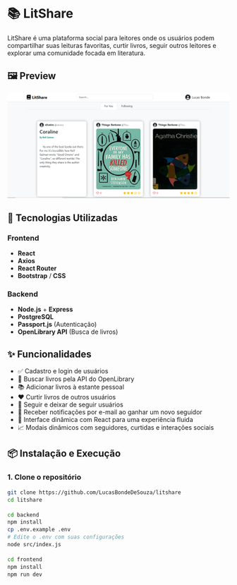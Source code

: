 # 📚 LitShare

LitShare é uma plataforma social para leitores onde os usuários podem compartilhar suas leituras favoritas, curtir livros, seguir outros leitores e explorar uma comunidade focada em literatura.

## 🖼️ Preview

![LitShare Screenshot](./preview.png)

## 🚀 Tecnologias Utilizadas

### Frontend
- **React**
- **Axios**
- **React Router**
- **Bootstrap** / **CSS**

### Backend
- **Node.js** + **Express**
- **PostgreSQL**
- **Passport.js** (Autenticação)
- **OpenLibrary API** (Busca de livros)

## ✨ Funcionalidades

- ✅ Cadastro e login de usuários
- 🔎 Buscar livros pela API do OpenLibrary
- 📚 Adicionar livros à estante pessoal
- ❤️ Curtir livros de outros usuários
- 👥 Seguir e deixar de seguir usuários
- 🔔 Receber notificações por e-mail ao ganhar um novo seguidor
- 💬 Interface dinâmica com React para uma experiência fluida
- 📈 Modais dinâmicos com seguidores, curtidas e interações sociais

## 📦 Instalação e Execução

### 1. Clone o repositório

```bash
git clone https://github.com/LucasBondeDeSouza/litshare
cd litshare

cd backend
npm install
cp .env.example .env
# Edite o .env com suas configurações
node src/index.js

cd frontend
npm install
npm run dev
